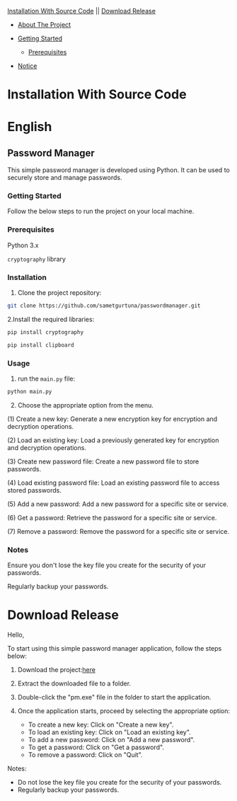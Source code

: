  [Installation With Source Code](#installation-with-source-code)  || [Download Release](#download-release)
 
- [About The Project](#about-the-project)
 
- [Getting Started](#getting-started)
  - [Prerequisites](#prerequisites)
- [Notice](#notice)

# Installation With Source Code
# English

## Password Manager
This simple password manager is developed using Python. It can be used to securely store and manage passwords.

### Getting Started
Follow the below steps to run the project on your local machine.

### Prerequisites
Python 3.x

`cryptography` library

### Installation
1. Clone the project repository:

```bash
git clone https://github.com/sametgurtuna/passwordmanager.git
```

2.Install the required libraries:
```bash
pip install cryptography
```

```bash
pip install clipboard
```


### Usage
1. run the `main.py` file:
```bash
python main.py
```
2. Choose the appropriate option from the menu.
   
(1) Create a new key: Generate a new encryption key for encryption and decryption operations.

(2) Load an existing key: Load a previously generated key for encryption and decryption operations.

(3) Create new password file: Create a new password file to store passwords.

(4) Load existing password file: Load an existing password file to access stored passwords.

(5) Add a new password: Add a new password for a specific site or service.

(6) Get a password: Retrieve the password for a specific site or service.

(7) Remove a password: Remove the password for a specific site or service.

### Notes
Ensure you don't lose the key file you create for the security of your passwords.

Regularly backup your passwords.

# Download Release

Hello,

To start using this simple password manager application, follow the steps below:

1. Download the project:[here](https://github.com/sametgurtuna/passwordmanager/releases)

2. Extract the downloaded file to a folder.

3. Double-click the "pm.exe" file in the folder to start the application.

4. Once the application starts, proceed by selecting the appropriate option:
   - To create a new key: Click on "Create a new key".
   - To load an existing key: Click on "Load an existing key".
   - To add a new password: Click on "Add a new password".
   - To get a password: Click on "Get a password".
   - To remove a password: Click on "Quit".

Notes:
- Do not lose the key file you create for the security of your passwords.
- Regularly backup your passwords.

